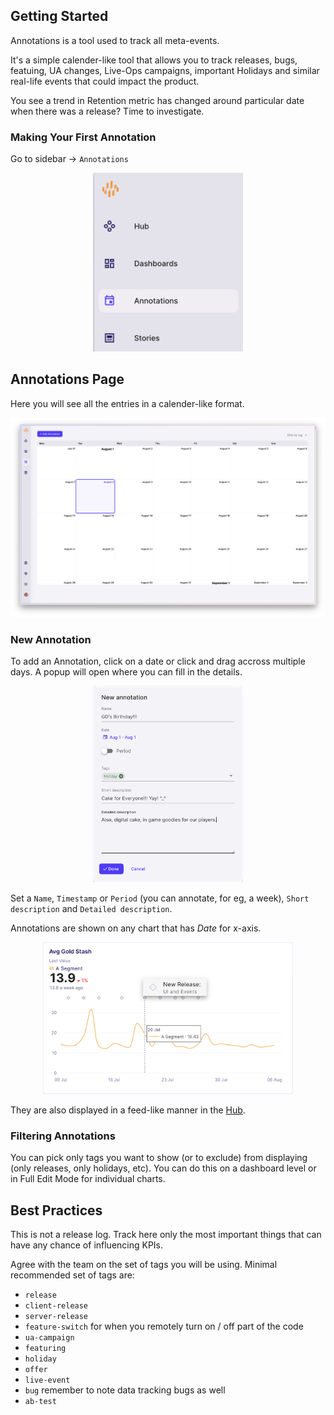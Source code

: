 ## Getting Started

Annotations is a tool used to track all meta-events.

It's a simple calender-like tool that allows you to track releases, bugs, featuing, UA changes, Live-Ops campaigns, important Holidays and similar real-life events that could impact the product.

You see a trend in Retention metric has changed around particular date when there was a release? Time to investigate.

### Making Your First Annotation

Go to sidebar -> `Annotations`

<center><img src="../assets/Annotations/sidebar.png" alt="sidebar" width="240"/></center>

## Annotations Page

Here you will see all the entries in a calender-like format. 

<center><img src="../assets/Annotations/annotations_calendar.png" alt="sidebar" width="900"/></center>

### New Annotation

To add an Annotation, click on a date or click and drag accross multiple days. A popup will open where you can fill in the details.

<center><img src="../assets/Annotations/new_annotation.png" alt="sidebar" width="240"/></center>

Set a `Name`, `Timestamp` or `Period` (you can annotate, for eg, a week), `Short description` and `Detailed description`.

Annotations are shown on any chart that has _Date_ for x-axis.

<center><img src="../assets/Annotations/annotation_chart.png" alt="sidebar" width="400"/></center>

They are also displayed in a feed-like manner in the [Hub](Hub.md).

### Filtering Annotations

You can pick only tags you want to show (or to exclude) from displaying (only releases, only holidays, etc). You can do this on a dashboard level or in Full Edit Mode for individual charts.

## Best Practices

This is not a release log. Track here only the most important things that can have any chance of influencing KPIs. 

Agree with the team on the set of tags you will be using. Minimal recommended set of tags are: 

- `release` 
- `client-release`
- `server-release`
- `feature-switch` for when you remotely turn on / off part of the code
- `ua-campaign`
- `featuring`
- `holiday`
- `offer`
- `live-event`
- `bug` remember to note data tracking bugs as well
- `ab-test`

